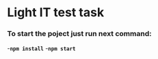 # Light IT test task

### To start the poject just run next command:
  -**`npm install`**
  -**`npm start`**
